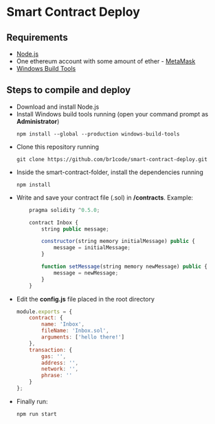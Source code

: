 # Smart Contract Deploy

## Requirements
- [Node.js](https://nodejs.org)
- One ethereum account with some amount of ether - [MetaMask](https://metamask.io)
- [Windows Build Tools](https://www.npmjs.com/package/windows-build-tools)
  
## Steps to compile and deploy
- Download and install Node.js
- Install Windows build tools running (open your command prompt as **Administrator**)
    ```
    npm install --global --production windows-build-tools
    ```
- Clone this repository running
    ```
    git clone https://github.com/br1code/smart-contract-deploy.git
    ```
- Inside the smart-contract-folder, install the dependencies running
    ```
    npm install
    ```
- Write and save your contract file (.sol) in **/contracts**. Example: 
    ```javascript
        pragma solidity ^0.5.0;

        contract Inbox {
            string public message;

            constructor(string memory initialMessage) public {
                message = initialMessage;
            }

            function setMessage(string memory newMessage) public {
                message = newMessage;
            }
        }
    ```
- Edit the **config.js** file placed in the root directory
    ```javascript
    module.exports = {
        contract: {
            name: 'Inbox',
            fileName: 'Inbox.sol',
            arguments: ['hello there!']
        },
        transaction: {
            gas: '',
            address: '',
            network: '',
            phrase: ''
        }
    };
    ```
- Finally run:
    ```
    npm run start
    ```